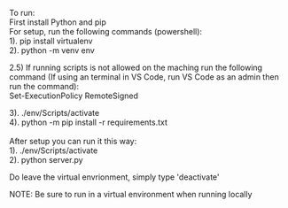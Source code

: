 To run: </br>
First install Python and pip </br>
For setup, run the following commands (powershell): </br>
1). pip install virtualenv </br>
2). python -m venv env </br>

2.5) If running scripts is not allowed on the maching run the following command (If using an terminal in VS Code, run VS Code as an admin then run the command): <br>
Set-ExecutionPolicy RemoteSigned <br>

3). ./env/Scripts/activate </br>
4). python -m pip install -r requirements.txt </br>
</br>
After setup you can run it this way:</br>
1). ./env/Scripts/activate</br>
2). python server.py</br>

Do leave the virtual envrionment, simply type 'deactivate' </br>


NOTE: Be sure to run in a virtual environment when running locally
